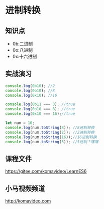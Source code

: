 进制转换
========

## 知识点

* 0b:二进制
* 0o:八进制
* 0x:十六进制

## 实战演习

~~~js
console.log(0b10); //2
console.log(0o10); //8
console.log(0x10); //16

console.log(0b11 === 3); //true
console.log(0o10 === 8); //true
console.log(0x10 === 16);//true

let num = 10;
console.log(num.toString(8)); //8进制转换
console.log(num.toString(2)); //2进制转换
console.log(num.toString(16));//16进制转换
console.log(num.toString(5)); //5进制？嘿嘿
~~~

## 课程文件

https://gitee.com/komavideo/LearnES6

## 小马视频频道

http://komavideo.com
